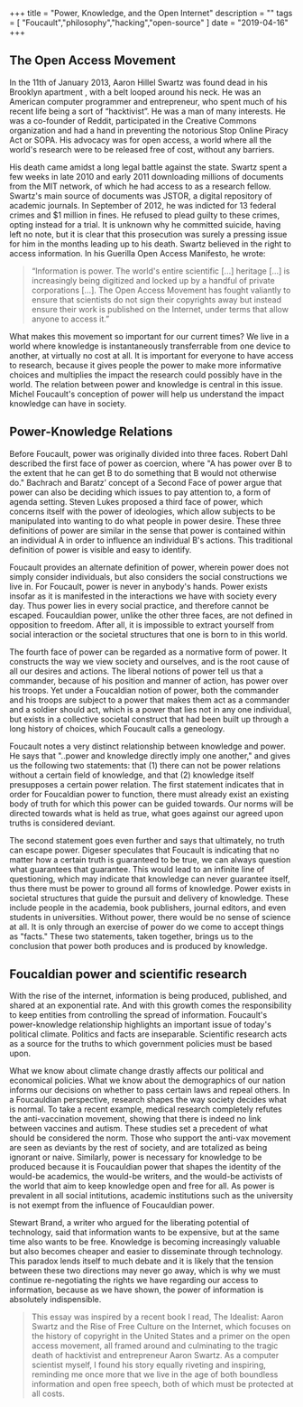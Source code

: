 +++
title = "Power, Knowledge, and the Open Internet"
description = ""
tags = [
    "Foucault","philosophy","hacking","open-source"
]
date = "2019-04-16"
+++


## The Open Access Movement

In the 11th of January 2013, Aaron Hillel Swartz was found dead in his Brooklyn apartment , with a belt looped around his neck. He was an American computer programmer and entrepreneur, who spent much of his recent life being a sort of “hacktivist”. He was a man of many interests. He was a co-founder of Reddit, participated in the Creative Commons organization and had a hand in preventing the notorious Stop Online Piracy Act or SOPA. His advocacy was for open access, a world where all the world's research were to be released free of cost, without any barriers. 

His death came amidst a long legal battle against the state. Swartz spent a few weeks in late 2010 and early 2011 downloading millions of documents from the MIT network, of which he had access to as a research fellow. Swartz's main source of documents was JSTOR, a digital repository of academic journals. In September of 2012, he was indicted for 13 federal crimes and $1 million in fines. He refused to plead guilty to these crimes, opting instead for a trial. It is unknown why he committed suicide, having left no note, but it is clear that this prosecution was surely a pressing issue for him in the months leading up to his death.
Swartz believed in the right to access information. In his Guerilla Open Access Manifesto, he wrote:

> “Information is power. The world's entire scientific [...] heritage […] is increasingly being digitized and locked up by a handful of private corporations […]. The Open Access Movement has fought valiantly to ensure that scientists do not sign their copyrights away but instead ensure their work is published on the Internet, under terms that allow anyone to access it.”

What makes this movement so important for our current times? We live in a world where knowledge is instantaneously transferrable from one device to another, at virtually no cost at all. It is important for everyone to have access to research, because it gives people the power to make more informative choices and multiplies the impact the research could possibly have in the world. The relation between power and knowledge is central in this issue. Michel Foucault's conception of power will help us understand the impact knowledge can have in society.

## Power-Knowledge Relations

Before Foucault, power was originally divided into three faces. Robert Dahl described the first face of power as coercion, where "A has power over B to the extent that he can get B to do something that B would not otherwise do." Bachrach and Baratz’ concept of a Second Face of power argue that power can also be deciding which issues to pay attention to, a form of agenda setting. Steven Lukes proposed a third face of power, which concerns itself with the power of ideologies, which allow subjects to be manipulated into wanting to do what people in power desire. These three definitions of power are similar in the sense that power is contained within an individual A in order to influence an individual B's actions. This traditional definition of power is visible and easy to identify. 

Foucault provides an alternate definition of power, wherein power does not simply consider individuals, but also considers the social constructions we live in. For Foucault, power is never in anybody's hands. Power exists insofar as it is manifested in the interactions we have with society every day. Thus power lies in every social practice, and therefore cannot be escaped. Foucauldian power, unlike the other three faces, are not defined in opposition to freedom. After all, it is impossible to extract yourself from social interaction or the societal structures that one is born to in this world.

The fourth face of power can be regarded as a normative form of power. It constructs the way we view society and ourselves, and is the root cause of all our desires and actions. The liberal notions of power tell us that a commander, because of his position and manner of action, has power over his troops. Yet under a Foucaldian notion of power, both the commander and his troops are subject to a power that makes them act as a commander and a soldier should act, which is a power that lies not in any one individual, but exists in a collective societal construct that had been built up through a long history of choices, which Foucault calls a geneology. 

Foucault notes a very distinct relationship between knowledge and power. He says that "..power and knowledge directly imply one another," and gives us the following two statements:  that (1) there can not be power relations without a certain field of knowledge, and that (2) knowledge itself presupposes a certain power relation. The first statement indicates that in order for Foucaldian power to function, there must already exist an existing body of truth for which this power can be guided towards. Our norms will be directed towards what is held as true, what goes against our agreed upon truths is considered deviant. 

The second statement goes even further and says that ultimately, no truth can escape power. Digeser speculates that Foucault is indicating that no matter how a certain truth is guaranteed to be true, we can always question what guarantees that guarantee. This would lead to an infinite line of questioning, which may indicate that knowledge can never guarantee itself, thus there must be power to ground all forms of knowledge. Power exists in societal structures that guide the pursuit and delivery of knowledge. These include people in the academia, book publishers, journal editors, and even students in universities. Without power, there would be no sense of science at all. It is only through an exercise of power do we come to accept things as "facts." These two statements, taken together, brings us to the conclusion that power both produces and is produced by knowledge. 

## Foucaldian power and scientific research

With the rise of the internet, information is being produced, published, and shared at an exponential rate. And with this growth comes the responsibility to keep entities from controlling the spread of information. Foucault's power-knowledge relationship highlights an important issue of today's political climate. Politics and facts are inseparable. Scientific research acts as a source for the truths to which government policies must be based upon. 

What we know about climate change drastly affects our political and economical policies. What we know about the demographics of our nation informs our decisions on whether to pass certain laws and repeal others. In a Foucauldian perspective, research shapes the way society decides what is normal. To take a recent example, medical research completely refutes the anti-vaccination movement, showing that there is indeed no link between vaccines and autism. These studies set a precedent of what should be considered the norm. Those who support the anti-vax movement are seen as deviants by the rest of society, and are totalized as being ignorant or naive. Similarly, power is necessary for knowledge to be produced because it is Foucauldian power that shapes the identity of the would-be academics, the would-be writers, and the would-be activists of the world that aim to keep knowledge open and free for all. As power is prevalent in all social intitutions, academic institutions such as the university is not exempt from the influence of Foucauldian power. 

Stewart Brand, a writer who argued for the liberating potential of technology, said that  information wants to be expensive, but at the same time also wants to be free. Knowledge is becoming increasingly valuable but also becomes cheaper and easier to disseminate through technology. This paradox lends itself to much debate and it is likely that the tension between these two directions may never go away, which is why we must continue re-negotiating the rights we have regarding our access to information, because as we have shown, the power of information is absolutely indispensible.

>This  essay was inspired by a recent book I read, The Idealist: Aaron Swartz and the Rise of Free Culture on the Internet, which focuses on the history of copyright in the United States and a primer on the open access movement, all framed around and culminating to the tragic death of hacktivist and entrepreneur Aaron Swartz. As a computer scientist myself, I found his story equally riveting and inspiring, reminding me once more that we live in the age of both boundless information and open free speech, both of which must be protected at all costs.



